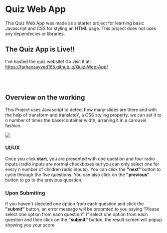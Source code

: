 # Quiz Web App
This Quiz Web App was made as a starter project for learning basic Javascript and CSS for styling an HTML page. This project does not uses any dependecies or libraries. 

## The Quiz App is Live!!
I've hosted the quiz website! Go visit it at: https://farhansayyed165.github.io/Quiz-Web-App/


<br>
<br>

## Overview on the working
This Project uses Javascript to detect how many slides are there and with the help of transform and translateY, a CSS styling property, we can set it to n number of times the base/container width, arraning it in a carousel fashion.

<img src="https://github.com/farhansayyed165/Quiz-Web-App/blob/main/Readme_img_nvs.png">

### UI/UX
 Once you click <strong>start</strong>, you are presented with one question and four radio inputs (radio inputs are normal checkboxes but you can only select one for every n number of children radio inputs). You can click the <strong>"next"</strong> button to cycle through the five questions. You can also click on the <strong>"previous"</strong> button to go to the previous question. 
 
 ### Upon Submiting
 If you haven't sleected one option from each question and click the <strong>"submit"</strong> button, an error message will be propmted to you saying "Please select one option from each question". If select one option from each question and then click on the <strong>"submit"</strong> button, the result screen will popup showing you your score  
 